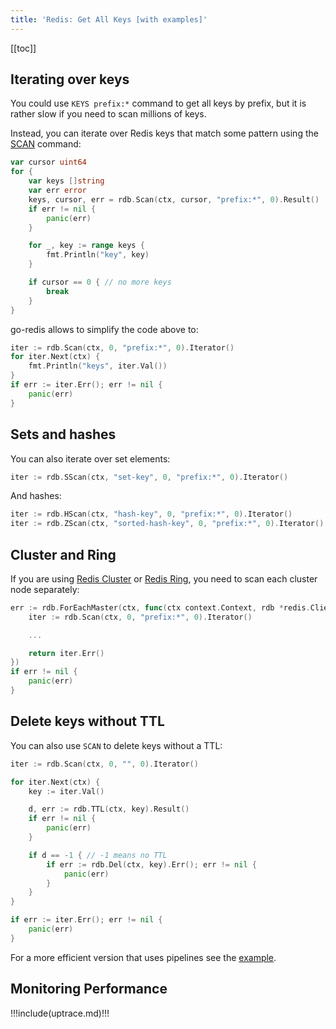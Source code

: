 ```yaml
---
title: 'Redis: Get All Keys [with examples]'
---
```


<UptraceCta />

<CoverImage title="Redis: get/scan/iterate all keys" />

[[toc]]

## Iterating over keys

You could use `KEYS prefix:*` command to get all keys by prefix, but it is rather slow if you need
to scan millions of keys.

Instead, you can iterate over Redis keys that match some pattern using the
[SCAN](https://redis.io/commands/scan) command:

```go
var cursor uint64
for {
	var keys []string
	var err error
	keys, cursor, err = rdb.Scan(ctx, cursor, "prefix:*", 0).Result()
	if err != nil {
		panic(err)
	}

	for _, key := range keys {
		fmt.Println("key", key)
	}

	if cursor == 0 { // no more keys
		break
	}
}
```

go-redis allows to simplify the code above to:

```go
iter := rdb.Scan(ctx, 0, "prefix:*", 0).Iterator()
for iter.Next(ctx) {
	fmt.Println("keys", iter.Val())
}
if err := iter.Err(); err != nil {
	panic(err)
}
```

## Sets and hashes

You can also iterate over set elements:

```go
iter := rdb.SScan(ctx, "set-key", 0, "prefix:*", 0).Iterator()
```

And hashes:

```go
iter := rdb.HScan(ctx, "hash-key", 0, "prefix:*", 0).Iterator()
iter := rdb.ZScan(ctx, "sorted-hash-key", 0, "prefix:*", 0).Iterator()
```

## Cluster and Ring

If you are using [Redis Cluster](cluster.md) or [Redis Ring](ring.md), you need to scan each cluster
node separately:

```go
err := rdb.ForEachMaster(ctx, func(ctx context.Context, rdb *redis.Client) error {
	iter := rdb.Scan(ctx, 0, "prefix:*", 0).Iterator()

	...

	return iter.Err()
})
if err != nil {
	panic(err)
}
```

## Delete keys without TTL

You can also use `SCAN` to delete keys without a TTL:

```go
iter := rdb.Scan(ctx, 0, "", 0).Iterator()

for iter.Next(ctx) {
	key := iter.Val()

    d, err := rdb.TTL(ctx, key).Result()
    if err != nil {
        panic(err)
    }

    if d == -1 { // -1 means no TTL
        if err := rdb.Del(ctx, key).Err(); err != nil {
            panic(err)
        }
    }
}

if err := iter.Err(); err != nil {
	panic(err)
}
```

For a more efficient version that uses pipelines see the
[example](https://github.com/go-redis/redis/tree/master/example/del-keys-without-ttl).

## Monitoring Performance

!!!include(uptrace.md)!!!
